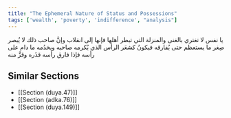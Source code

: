 ```yaml
---
title: "The Ephemeral Nature of Status and Possessions"
tags: ['wealth', 'poverty', 'indifference', "analysis"]
---
```


 يا نفس لا تغتري بالغنى والمنزلة التي تبطر أهلها فإنها إلى انقلاب وإنَّ صاحب ذلك لا يُبصر صِغر ما يستعظم حتى يُفارقه فيكونُ كشعَر الرأس الذي يُكرمه صاحبه ويخدُمه ما دام على رأسه فإذا فارق رأسه قذَره وقزَّ منه

## Similar Sections
- [[Section (duya.47)]]
 - [[Section (adka.76)]]
 - [[Section (duya.149)]]
